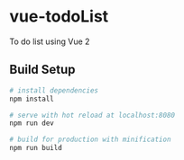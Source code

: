 # vue-todoList
To do list using Vue 2 

## Build Setup

``` bash
# install dependencies
npm install

# serve with hot reload at localhost:8080
npm run dev

# build for production with minification
npm run build
```
